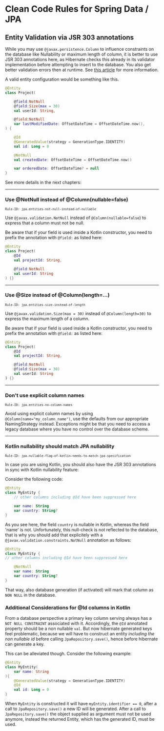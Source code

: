 # Clean Code Rules for Spring Data / JPA

## Entity Validation via JSR 303 annotations

While you may use `@javax.persistence.Column` to influence constraints on the database like Nullability or maximum
length of column, it is better to use JSR 303 annotations here, as Hibernate checks this already in its validator
implementation before attempting to insert to the database. You also get better validation errors then at runtime.
See [this article](https://www.baeldung.com/hibernate-notnull-vs-nullable) for more information.

A valid entity configuration would be something like this.

````kotlin
@Entity
class Project(

    @field:NotNull
    @field:Size(max = 30)
    val userId: String,

    @field:NotNull
    var lastModifiedDate: OffsetDateTime = OffsetDateTime.now(),
) {

    @Id
    @GeneratedValue(strategy = GenerationType.IDENTITY)
    val id: Long = 0

    @NotNull
    val createdDate: OffsetDateTime = OffsetDateTime.now()

    var orderedDate: OffsetDateTime? = null
}
````

See more details in the next chapters:

---
<a id="entities-not-null-instead-of-nullable"></a>
### Use @NotNull instead of @Column(nullable=false)
<sup>`Rule-ID: jpa.entities-not-null-instead-of-nullable`</sup>

Use `@javax.validation.NotNull` instead of `@Column(nullable=false`) to express that a column must not be null.

Be aware that if your field is used inside a Kotlin constructor, you need to prefix the annotation with `@field:`
as listed here:

````kotlin
@Entity
class Project(
    @Id
    val projectId: String,

    @field:NotNull
    val userId: String
) {}
````

---
<a id="entities-size-instead-of-length"></a>
### Use @Size instead of @Column(length=...)
<sup>`Rule-ID: jpa.entities-size-instead-of-length`</sup>

Use `@javax.validation.Size(max = 30)` instead of `@Column(length=30)` to express the maximum length of a column.

Be aware that if your field is used inside a Kotlin constructor, you need to prefix the annotation with `@field:`
as listed here:

````kotlin
@Entity
class Project(
    @Id
    val projectId: String,

    @field:NotNull
    @field:Size(max = 30)
    val userId: String
) {}
````

---
<a id="entities-no-column-names"></a>
### Don't use explicit column names 
<sup>`Rule-ID: jpa.entities-no-column-names`</sup>

Avoid using explicit column names by using `@Column(name="my_column_name")`, use the defaults from our appropriate
NamingStrategy instead. Exceptions might be that you need to access a legacy database where you have no control over
the database scheme.

--- 
<a id="nullable-flag-of-kotlin-needs-to-match-jpa-specification"></a>
### Kotlin nullability should match JPA nullability
<sup>`Rule-ID: jpa.nullable-flag-of-kotlin-needs-to-match-jpa-specification`</sup>

In case you are using Kotlin, you should also have the JSR 303 annotations in sync with Kotlin nullability feature:

Consider the following code:

````kotlin
@Entity
class MyEntity {
    // other columns including @Id have been suppressed here

    var name: String
    var country: String?
}
````

As you see here, the field `country` is nullable in Kotlin, whereas the field 'name' is not. Unfortunately,
this null-check is not reflected to the database, that is why you should add that explicitely with a
`@javax.validation.constraints.NotNull` annotation as follows:

````kotlin
@Entity
class MyEntity {
// other columns including @Id have been suppressed here

    @NotNull
    var name: String
    var country: String?
}
````

That way, also database generation (if activated) will mark that column as `NON NULL` in the database.

### Additional Considerations for @Id columns in Kotlin
From a database perspective a primary key column serving always has a `NOT NULL CONSTRAINT` associated with it.
Accordingly, the `@Id` annotated property should be a non nullable `val`.
But now hibernate generated keys feel problematic, because we will have to construct an entity *including the non nullable id*
before calling `JpaRepository.save()`, hence before hibernate can generate a key.

This can be alleviated though. Consider the following example:

````kotlin
@Entity
class MyEntity(
    var name: String
){
    @GeneratedValue(strategy = GenerationType.IDENTITY)
    @Id
    val id: Long = 0
}
````

When `MyEntity` is constructed it will have `myEntity.identifier == 0`,
after a  call to `JpaRepository.save()` a new ID will be generated. After a call to `JpaRepository.save()` the object supplied as
argument must not be used anymore, instead the returned Entity, which has the generated ID, must be used.
